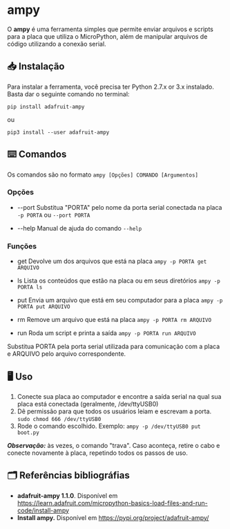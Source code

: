 # ampy

O **ampy** é uma ferramenta simples que permite enviar arquivos e scripts para a placa que utiliza o MicroPython, além de manipular arquivos de código utilizando a conexão serial. 

## :inbox_tray: Instalação

Para instalar a ferramenta, você precisa ter Python 2.7.x or 3.x instalado. Basta dar o seguinte comando no terminal:

`pip install adafruit-ampy`

ou

`pip3 install --user adafruit-ampy`

## :keyboard: Comandos

Os comandos são no formato `ampy [Opções] COMANDO [Argumentos]`

### Opções

- --port
Substitua "PORTA" pelo nome da porta serial conectada na placa 
`-p PORTA` ou `--port PORTA`

- --help
Manual de ajuda do comando
`--help` 

### Funções

- get
Devolve um dos arquivos que está na placa
`ampy -p PORTA get ARQUIVO`

- ls
Lista os conteúdos que estão na placa ou em seus diretórios
`ampy -p PORTA ls`

- put
Envia um arquivo que está em seu computador para a placa
`ampy -p PORTA put ARQUIVO`

- rm
Remove um arquivo que está na placa
`ampy -p PORTA rm ARQUIVO`

- run
Roda um script e printa a saída
`ampy -p PORTA run ARQUIVO`

Substitua PORTA pela porta serial utilizada para comunicação com a placa e ARQUIVO pelo arquivo correspondente.

## :desktop_computer: Uso

1. Conecte sua placa ao computador e encontre a saída serial na qual sua placa está conectada (geralmente, /dev/ttyUSB0)
2. Dê permissão para que todos os usuários leiam e escrevam a porta.
`sudo chmod 666 /dev/ttyUSB0`
3. Rode o comando escolhido.
Exemplo: `ampy -p /dev/ttyUSB0 put boot.py`

***Observação:*** às vezes, o comando "trava". Caso aconteça, retire o cabo e conecte novamente à placa, repetindo todos os passos de uso.

## :card_index_dividers: Referências bibliográfias

- **adafruit-ampy 1.1.0**. Disponível em <https://learn.adafruit.com/micropython-basics-load-files-and-run-code/install-ampy>
- **Install ampy.** Disponível em <https://pypi.org/project/adafruit-ampy/>

